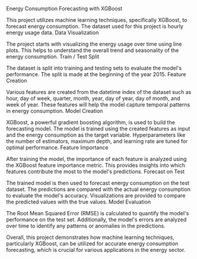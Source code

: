 Energy Consumption Forecasting with XGBoost

This project utilizes machine learning techniques, specifically XGBoost, to forecast energy consumption. The dataset used for this project is hourly energy usage data.
Data Visualization

The project starts with visualizing the energy usage over time using line plots. This helps to understand the overall trend and seasonality of the energy consumption.
Train / Test Split

The dataset is split into training and testing sets to evaluate the model's performance. The split is made at the beginning of the year 2015.
Feature Creation

Various features are created from the datetime index of the dataset such as hour, day of week, quarter, month, year, day of year, day of month, and week of year. These features will help the model capture temporal patterns in energy consumption.
Model Creation

XGBoost, a powerful gradient boosting algorithm, is used to build the forecasting model. The model is trained using the created features as input and the energy consumption as the target variable. Hyperparameters like the number of estimators, maximum depth, and learning rate are tuned for optimal performance.
Feature Importance

After training the model, the importance of each feature is analyzed using the XGBoost feature importance metric. This provides insights into which features contribute the most to the model's predictions.
Forecast on Test

The trained model is then used to forecast energy consumption on the test dataset. The predictions are compared with the actual energy consumption to evaluate the model's accuracy. Visualizations are provided to compare the predicted values with the true values.
Model Evaluation

The Root Mean Squared Error (RMSE) is calculated to quantify the model's performance on the test set. Additionally, the model's errors are analyzed over time to identify any patterns or anomalies in the predictions.

Overall, this project demonstrates how machine learning techniques, particularly XGBoost, can be utilized for accurate energy consumption forecasting, which is crucial for various applications in the energy sector.
